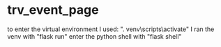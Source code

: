 # trv_event_page


to enter the virtual environment I used: ". venv\scripts\activate"
I ran the venv with "flask run"
enter the python shell with "flask shell"
